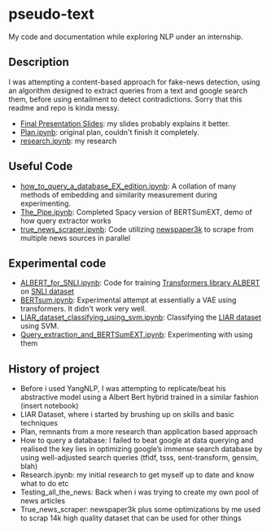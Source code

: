 # pseudo-text
My code and documentation while exploring NLP under an internship.
## Description
I was attempting a content-based approach for fake-news detection, using an algorithm designed to extract queries from a text and google search them, before using entailment to detect contradictions. Sorry that this readme and repo is kinda messy.
- [Final Presentation Slides](https://docs.google.com/presentation/d/1sQhYRWtfti5F14P6gyEYhAKyrRIYWjMRG3lKo0jkGoE/edit?usp=sharing): my slides probably explains it better.
- [Plan.ipynb](Plan.ipynb): original plan, couldn't finish it completely.
- [research.ipynb](research.ipynb): my research
## Useful Code
- [how_to_query_a_database_EX_edition.ipynb](how_to_query_a_database_EX_edition.ipynb): A collation of many methods of embedding and similarity measurement during experimenting.
- [The_Pipe.ipynb](The_Pipe.ipynb): Completed Spacy version of BERTSumEXT, demo of how query extractor works
- [true_news_scraper.ipynb](true_news_scraper.ipynb): Code utilizing [newspaper3k](https://newspaper.readthedocs.io/en/latest/) to scrape from multiple news sources in parallel
## Experimental code
- [ALBERT_for_SNLI.ipynb](ALBERT_for_SNLI.ipynb): Code for training [Transformers library ALBERT](https://huggingface.co/transformers/) on [SNLI dataset](https://nlp.stanford.edu/projects/snli/)
- [BERTsum.ipynb](BERTsum.ipynb): Experimental attempt at essentially a VAE using transformers. It didn't work very well.
- [LIAR_dataset_classifying_using_svm.ipynb](LIAR_dataset_classifying_using_svm.ipynb): Classifying the [LIAR dataset](https://www.aclweb.org/anthology/P17-2067/) using SVM.
- [Query_extraction_and_BERTSumEXT.ipynb](Query_extraction_and_BERTSumEXT.ipynb): Experimenting with using them
## History of project
- Before i used YangNLP, I was attempting to replicate/beat his abstractive model using a Albert Bert hybrid trained in a similar fashion (insert notebook)
- LIAR Dataset, where i started by brushing up on skills and basic techniques
- Plan, remnants from a more research than application based approach
- How to query a database: I failed to beat google at data querying and realised the key lies in optimizing google’s immense search database by using well-adjusted search queries (tfidf, tsss, sent-transform, gensim, blah)
- Research.ipynb: my initial research to get myself up to date and know what to do etc
- Testing_all_the_news: Back when i was trying to create my own pool of news articles
- True_news_scraper: newspaper3k plus some optimizations by me used to scrap 14k high quality dataset that can be used for other things







